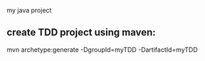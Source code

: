 my java project

## create TDD project using maven:  
mvn archetype:generate -DgroupId=myTDD -DartifactId=myTDD
